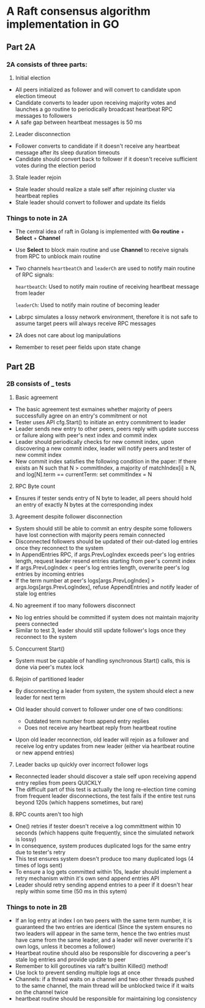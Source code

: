 # A Raft consensus algorithm implementation in GO

## Part 2A

### 2A consists of three parts:
1. Initial election
- All peers initialized as follower and will convert to candidate upon election timeout
- Candidate converts to leader upon receiving majority votes and launches a go routine to periodically broadcast heartbeat RPC messages to followers
- A safe gap between heartbeat messages is 50 ms

2. Leader disconnection
- Follower converts to candidate if it doesn't receive any heartbeat message after its sleep duration timeouts
- Candidate should convert back to follower if it doesn't receive sufficient votes during the election period

3. Stale leader rejoin
- Stale leader should realize a stale self after rejoining cluster via heartbeat replies
- Stale leader should convert to follower and update its fields

### Things to note in 2A
- The central idea of raft in Golang is implemented with **Go routine** + **Select** + **Channel**
- Use **Select** to block main routine and use **Channel** to receive signals from RPC to unblock main routine
- Two channels `heartbeatCh` and `leaderCh` are used to notify main routine of RPC signals:

  `heartbeatCh`: Used to notify main routine of receiving heartbeat message from leader
  
  `leaderCh`: Used to notify main routine of becoming leader

- Labrpc simulates a lossy network environment, therefore it is not safe to assume target peers will always receive RPC messages
- 2A does not care about log manipulations
- Remember to reset peer fields upon state change

## Part 2B

### 2B consists of _ tests
1. Basic agreement
- The basic agreement test exmaines whether majority of peers successfully agree on an entry's commitment or not
- Tester uses API cfg.Start() to initiate an entry commitment to leader
- Leader sends new entry to other peers, peers reply with update success or failure along with peer's next index and commit index
- Leader should periodically checks for new commit index, upon discovering a new commit index, leader will notify peers and tester of new commit index
- New commit index satisfies the following condition in the paper: If there exists an N such that N > commitIndex, a majority
of matchIndex[i] ≥ N, and log[N].term == currentTerm: set commitIndex = N

2. RPC Byte count
- Ensures if tester sends entry of N byte to leader, all peers should hold an entry of exactly N bytes at the corresponding index

3. Agreement despite follower disconnection
- System should still be able to commit an entry despite some followers have lost connection with majority peers remain connected
- Disconnected followers should be updated of their out-dated log entries once they reconnect to the system
- In AppendEntries RPC, if args.PrevLogIndex exceeds peer's log entries length, request leader resend entries starting from peer's commit index
- If args.PrevLogIndex < peer's log entries length, overwrite peer's log entries by incoming entries
- If the term number at peer's logs[args.PrevLogIndex] > args.logs[args.PrevLogIndex], refuse AppendEntries and notify leader of stale log entries

4. No agreement if too many followers disconnect
- No log entries should be committed if system does not maintain majority peers connected
- Similar to test 3, leader should still update follower's logs once they reconnect to the system

5. Conccurrent Start()
- System must be capable of handling synchronous Start() calls, this is done via peer's mutex lock

6. Rejoin of partitioned leader
- By disconnecting a leader from system, the system should elect a new leader for next term
- Old leader should convert to follower under one of two conditions:
 
  - Outdated term number from append entry replies
  - Does not receive any heartbeat reply from heartbeat routine

- Upon old leader reconnection, old leader will rejoin as a follower and receive log entry updates from new leader (either via heartbeat routine or new append entries)

7. Leader backs up quickly over incorrect follower logs
- Reconnected leader should discover a stale self upon receiving append entry replies from peers QUICKLY
- The difficult part of this test is actually the long re-election time coming from frequent leader disconnections, the test fails if the entire test runs beyond 120s (which happens sometimes, but rare)

8. RPC counts aren't too high
- One() retries if tester doesn't receive a log committment within 10 seconds (which happens quite frequently, since the simulated network is lossy)
- In consequence, system produces duplicated logs for the same entry due to tester's retry
- This test ensures system doesn't produce too many duplicated logs (4 times of logs sent)
- To ensure a log gets committed within 10s, leader should implement a retry mechanism within it's own send append entries API
- Leader should retry sending append entries to a peer if it doesn't hear reply within some time (50 ms in this sytem)

### Things to note in 2B
- If an log entry at index I on two peers with the same term number, it is guaranteed the two entries are identical (Since the system ensures no two leaders will appear in the same term, hence the two entries must have came from the same leader, and a leader will never overwrite it's own logs, unless it becomes a follower)
- Heartbeat routine should also be responsible for discovering a peer's stale log entries and provide update to peer
- Remember to kill goroutines via raft's builtin Killed() method!
- Use lock to prevent sending multiple logs at once
- Channels: if a thread waits on a channel and two other threads pushed to the same channel, the main thread will be unblocked twice if it waits on the channel twice
- heartbeat routine should be responsible for maintaining log consistency
